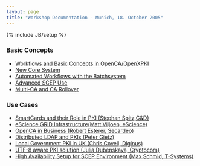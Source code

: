 ```yaml
---
layout: page
title: "Workshop Documentation - Munich, 18. October 2005"
---
```

{% include JB/setup %}

<h3>Basic Concepts</h3>
<ul>
<li><a href="ws20051018/1_Intro.pdf">Workflows and Basic Concepts in OpenCA/OpenXPKI</a></li>
<li><a href="ws20051018/2_NewCore.pdf">New Core System</a></li>
<li><a href="ws20051018/3_Batch.pdf">Automated Workflows with the Batchsystem</a></li>
<li><a href="ws20051018/4_SCEP.pdf">Advanced SCEP Use</a></li>
<li><a href="ws20051018/5_MultiCA.pdf">Multi-CA and CA Rollover</a></li>

</ul>
        
<h3>Use Cases</h3>
<ul>
<li><a href="ws20051018/Spitz_SmartCards_in_PKI.pdf">SmartCards and their Role in PKI (Stephan Spitz,G&amp;D)</a></li>
<li><a href="ws20051018/Viljoen_GRID_Infrastructure.pdf">eScience GRID Infrastructure(Matt Viljoen, eScience)</a></li>
<li><a href="ws20051018/Secardeo_OpenCA_in_Business.pdf">OpenCA in Business (Robert Esterer, Secardeo)</a></li>
<li><a href="ws20051018/Gietz_LDAP.pdf">Distributed LDAP and PKIs (Peter Gietz)</a></li>
<li><a href="ws20051018/Covell_UK_Local_Gov_PKI.pdf">Local Government PKI in UK (Chris Covell, Diginus)</a></li>
<li><a href="ws20051018/Dubenskaya_UTF8.pdf">UTF-8 aware PKI solution (Julia Dubenskaya, Cryptocom)</a></li>
<li><a href="ws20051018/Schmid_HighAvailability_SCEP.pdf">High Availability Setup for SCEP Environment (Max Schmid, T-Systems)</a></li>
</ul>	    
        

